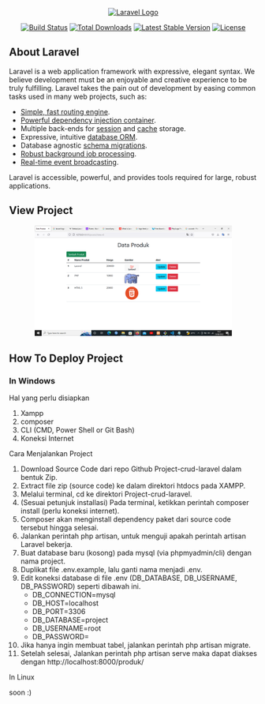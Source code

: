 <p align="center"><a href="https://laravel.com" target="_blank"><img src="https://raw.githubusercontent.com/laravel/art/master/logo-lockup/5%20SVG/2%20CMYK/1%20Full%20Color/laravel-logolockup-cmyk-red.svg" width="400" alt="Laravel Logo"></a></p>

<p align="center">
<a href="https://travis-ci.org/laravel/framework"><img src="https://travis-ci.org/laravel/framework.svg" alt="Build Status"></a>
<a href="https://packagist.org/packages/laravel/framework"><img src="https://img.shields.io/packagist/dt/laravel/framework" alt="Total Downloads"></a>
<a href="https://packagist.org/packages/laravel/framework"><img src="https://img.shields.io/packagist/v/laravel/framework" alt="Latest Stable Version"></a>
<a href="https://packagist.org/packages/laravel/framework"><img src="https://img.shields.io/packagist/l/laravel/framework" alt="License"></a>
</p>

## About Laravel

Laravel is a web application framework with expressive, elegant syntax. We believe development must be an enjoyable and creative experience to be truly fulfilling. Laravel takes the pain out of development by easing common tasks used in many web projects, such as:

- [Simple, fast routing engine](https://laravel.com/docs/routing).
- [Powerful dependency injection container](https://laravel.com/docs/container).
- Multiple back-ends for [session](https://laravel.com/docs/session) and [cache](https://laravel.com/docs/cache) storage.
- Expressive, intuitive [database ORM](https://laravel.com/docs/eloquent).
- Database agnostic [schema migrations](https://laravel.com/docs/migrations).
- [Robust background job processing](https://laravel.com/docs/queues).
- [Real-time event broadcasting](https://laravel.com/docs/broadcasting).

Laravel is accessible, powerful, and provides tools required for large, robust applications.

## View Project
<p align="center"><img src="https://github.com/ArdhanFah/Project-crud-laravel/blob/main/public/fotoproduk/view.png" width="400px"></p>

## How To Deploy Project

<h3>In Windows</h3>

Hal yang perlu disiapkan
1. Xampp
2. composer
3. CLI (CMD, Power Shell or Git Bash)
4. Koneksi Internet

Cara Menjalankan Project
1. Download Source Code dari repo Github Project-crud-laravel dalam bentuk Zip.
2. Extract file zip (source code) ke dalam direktori htdocs pada XAMPP.
3. Melalui terminal, cd ke direktori Project-crud-laravel.
4. (Sesuai petunjuk installasi) Pada terminal, ketikkan perintah composer install (perlu koneksi internet).
5. Composer akan menginstall dependency paket dari source code tersebut hingga selesai.
6. Jalankan perintah php artisan, untuk menguji apakah perintah artisan Laravel bekerja.
7. Buat database baru (kosong) pada mysql (via phpmyadmin/cli) dengan nama project.
8. Duplikat file .env.example, lalu ganti nama menjadi .env.
9. Edit koneksi database di file .env (DB_DATABASE, DB_USERNAME, DB_PASSWORD) seperti dibawah ini.
     <ul>
        <li>DB_CONNECTION=mysql</li>
        <li>DB_HOST=localhost</li>
        <li>DB_PORT=3306</li>
        <li>DB_DATABASE=project</li>
        <li>DB_USERNAME=root</li>
        <li>DB_PASSWORD=</li>
    </ul>
10. Jika hanya ingin membuat tabel, jalankan perintah php artisan migrate.
11. Setelah selesai, Jalankan perintah php artisan serve maka dapat diakses dengan http://localhost:8000/produk/

In Linux

soon :)

